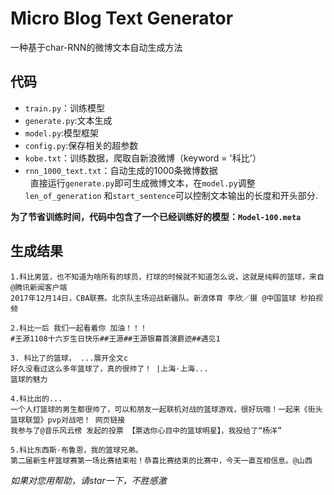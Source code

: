 # Micro Blog Text Generator
一种基于char-RNN的微博文本自动生成方法` ` 


## 代码
* `train.py`：训练模型
* `generate.py`:文本生成
* `model.py`:模型框架
* `config.py`:保存相关的超参数  
* `kobe.txt`：训练数据，爬取自新浪微博（keyword = '科比'）
* `rnn_1000_text.txt`：自动生成的1000条微博数据  
  
直接运行`generate.py`即可生成微博文本，在`model.py`调整`len_of_generation` 和`start_sentence`可以控制文本输出的长度和开头部分. 

**为了节省训练时间，代码中包含了一个已经训练好的模型：`Model-100.meta`**  
  
  
## 生成结果
```
1.科比男篮，也不知道为啥所有的球员，打球的时候就不知道怎么说，这就是纯粹的篮球，来自@腾讯新闻客户端
2017年12月14日，CBA联赛。北京队主场迎战新疆队。新浪体育 李欣／摄 @中国篮球 秒拍视频 

2.科比一后 我们一起看着你 加油！！！
#王源1108十六岁生日快乐##王源##王源银幕首演爵迹##遇见1

3. 科比了的篮球， ...展开全文c
好久没看过这么多年篮球了，真的很帅了！ |上海·上海...
篮球的魅力

4.科比出的...
一个人打篮球的男生都很帅了，可以和朋友一起联机对战的篮球游戏，很好玩哦！一起来《街头篮球联盟》pvp对战吧！ 网页链接
我参与了@音乐风云榜 发起的投票 【票选你心目中的篮球明星】，我投给了“杨洋”

5.科比东西斯·布鲁恩，我的篮球兄弟。
第二届新生杯篮球赛第一场比赛结束啦！恭喜比赛结束的比赛中，今天一直互相信息。@山西
```


*如果对您用帮助，请star一下，不胜感激*




